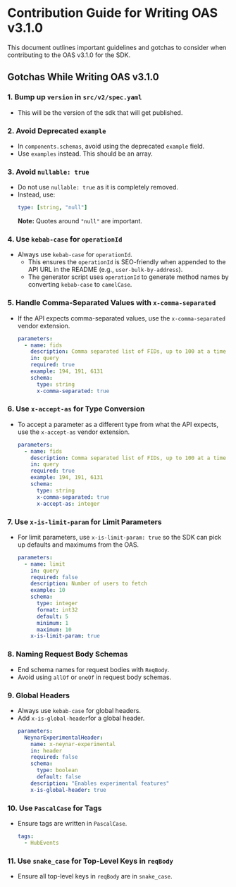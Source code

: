 # Contribution Guide for Writing OAS v3.1.0

This document outlines important guidelines and gotchas to consider when contributing to the OAS v3.1.0 for the SDK.

## Gotchas While Writing OAS v3.1.0

### 1. Bump up `version` in `src/v2/spec.yaml`

- This will be the version of the sdk that will get published.

### 2. Avoid Deprecated `example`

- In `components.schemas`, avoid using the deprecated `example` field.
- Use `examples` instead. This should be an array.

### 3. Avoid `nullable: true`

- Do not use `nullable: true` as it is completely removed.
- Instead, use:
  ```yaml
  type: [string, "null"]
  ```
  **Note:** Quotes around `"null"` are important.

### 4. Use `kebab-case` for `operationId`

- Always use `kebab-case` for `operationId`.
  - This ensures the `operationId` is SEO-friendly when appended to the API URL in the README (e.g., `user-bulk-by-address`).
  - The generator script uses `operationId` to generate method names by converting `kebab-case` to `camelCase`.

### 5. Handle Comma-Separated Values with `x-comma-separated`

- If the API expects comma-separated values, use the `x-comma-separated` vendor extension.
  ```yaml
  parameters:
    - name: fids
      description: Comma separated list of FIDs, up to 100 at a time
      in: query
      required: true
      example: 194, 191, 6131
      schema:
        type: string
        x-comma-separated: true
  ```

### 6. Use `x-accept-as` for Type Conversion

- To accept a parameter as a different type from what the API expects, use the `x-accept-as` vendor extension.
  ```yaml
  parameters:
    - name: fids
      description: Comma separated list of FIDs, up to 100 at a time
      in: query
      required: true
      example: 194, 191, 6131
      schema:
        type: string
        x-comma-separated: true
        x-accept-as: integer
  ```

### 7. Use `x-is-limit-param` for Limit Parameters

- For limit parameters, use `x-is-limit-param: true` so the SDK can pick up defaults and maximums from the OAS.
  ```yaml
  parameters:
    - name: limit
      in: query
      required: false
      description: Number of users to fetch
      example: 10
      schema:
        type: integer
        format: int32
        default: 5
        minimum: 1
        maximum: 10
      x-is-limit-param: true
  ```

### 8. Naming Request Body Schemas

- End schema names for request bodies with `ReqBody`.
- Avoid using `allOf` or `oneOf` in request body schemas.

### 9. Global Headers

- Always use `kebab-case` for global headers.
- Add `x-is-global-header`for a global header.
  ```yaml
  parameters:
    NeynarExperimentalHeader:
      name: x-neynar-experimental
      in: header
      required: false
      schema:
        type: boolean
        default: false
      description: "Enables experimental features"
      x-is-global-header: true
  ```

### 10. Use `PascalCase` for Tags

- Ensure tags are written in `PascalCase`.
  ```yaml
  tags:
    - HubEvents
  ```

### 11. Use `snake_case` for Top-Level Keys in `reqBody`

- Ensure all top-level keys in `reqBody` are in `snake_case`.

```

```
